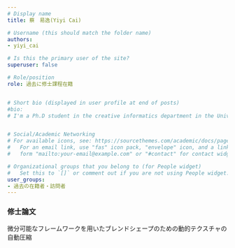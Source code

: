 ```yaml
---
# Display name
title: 蔡　易逸(Yiyi Cai)

# Username (this should match the folder name)
authors: 
- yiyi_cai

# Is this the primary user of the site?
superuser: false

# Role/position
role: 過去に修士課程在籍


# Short bio (displayed in user profile at end of posts)
#bio: 
# I'm a Ph.D student in the creative informatics department in the University of Tokyo


# Social/Academic Networking
# For available icons, see: https://sourcethemes.com/academic/docs/page-builder/#icons
#   For an email link, use "fas" icon pack, "envelope" icon, and a link in the
#   form "mailto:your-email@example.com" or "#contact" for contact widget.

# Organizational groups that you belong to (for People widget)
#   Set this to `[]` or comment out if you are not using People widget.
user_groups:
- 過去の在籍者・訪問者
---
```


### 修士論文
微分可能なフレームワークを用いたブレンドシェープのための動的テクスチャの自動圧縮

